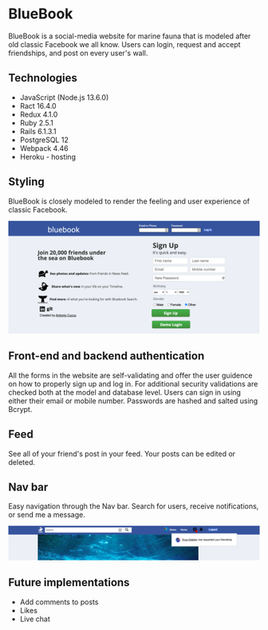 # BlueBook

BlueBook is a social-media website for marine fauna that is modeled after old classic Facebook we all know. Users can login, request and accept friendships, and post on every user's wall. 

## Technologies 

* JavaScript (Node.js 13.6.0)
* Ract 16.4.0
* Redux 4.1.0
* Ruby 2.5.1
* Rails 6.1.3.1
* PostgreSQL 12
* Webpack 4.46
* Heroku - hosting

## Styling 

BlueBook is closely modeled to render the feeling and user experience of classic Facebook.

![login](public/Screen%20Shot%202021-06-20%20at%209.36.26%20PM.png)

## Front-end and backend authentication

All the forms in the website are self-validating and offer the user guidence on how to properly sign up and log in. For additional security validations are checked both at the model and database level. Users can sign in using either their email or mobile number. Passwords are hashed and salted using Bcrypt. 


## Feed

See all of your friend's post in your feed. Your posts can be edited or deleted.

## Nav bar

Easy navigation through the Nav bar. Search for users, receive notifications, or send me a message.

![navbar](public/Screen%20Shot%202021-06-20%20at%209.37.10%20PM.png)


## Future implementations

* Add comments to posts 
* Likes
* Live chat
